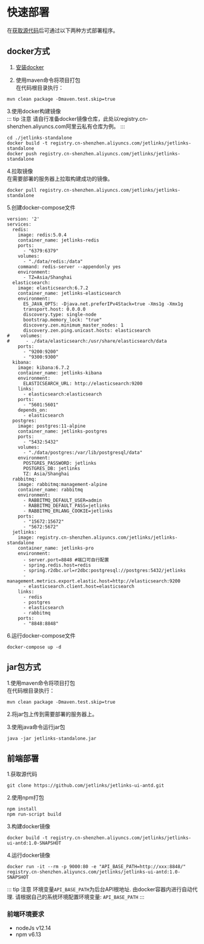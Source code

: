 # 快速部署

在[获取源代码](docker-start.md#获取源代码)后可通过以下两种方式部署程序。  
## docker方式

1. [安装docker](docker-start.md#安装docker)  

2. 使用maven命令将项目打包  
在代码根目录执行：  

```shell script
mvn clean package -Dmaven.test.skip=true
```
3.使用docker构建镜像  
::: tip 注意
请自行准备docker镜像仓库，此处以registry.cn-shenzhen.aliyuncs.com阿里云私有仓库为例。
:::

```shell script
cd ./jetlinks-standalone
docker build -t registry.cn-shenzhen.aliyuncs.com/jetlinks/jetlinks-standalone
docker push registry.cn-shenzhen.aliyuncs.com/jetlinks/jetlinks-standalone
```

4.拉取镜像  
在需要部署的服务器上拉取构建成功的镜像。  

```shell script
docker pull registry.cn-shenzhen.aliyuncs.com/jetlinks/jetlinks-standalone
```

5.创建docker-compose文件  

```shell script
version: '2'
services:
  redis:
    image: redis:5.0.4
    container_name: jetlinks-redis
    ports:
      - "6379:6379"
    volumes:
      - "./data/redis:/data"
    command: redis-server --appendonly yes
    environment:
      - TZ=Asia/Shanghai
  elasticsearch:
    image: elasticsearch:6.7.2
    container_name: jetlinks-elasticsearch
    environment:
      ES_JAVA_OPTS: -Djava.net.preferIPv4Stack=true -Xms1g -Xmx1g
      transport.host: 0.0.0.0
      discovery.type: single-node
      bootstrap.memory_lock: "true"
      discovery.zen.minimum_master_nodes: 1
      discovery.zen.ping.unicast.hosts: elasticsearch
#    volumes:
#      - ./data/elasticsearch:/usr/share/elasticsearch/data
    ports:
      - "9200:9200"
      - "9300:9300"
  kibana:
    image: kibana:6.7.2
    container_name: jetlinks-kibana
    environment:
      ELASTICSEARCH_URL: http://elasticsearch:9200
    links:
      - elasticsearch:elasticsearch
    ports:
      - "5601:5601"
    depends_on:
      - elasticsearch
  postgres:
    image: postgres:11-alpine
    container_name: jetlinks-postgres
    ports:
      - "5432:5432"
    volumes:
      - "./data/postgres:/var/lib/postgresql/data"
    environment:
      POSTGRES_PASSWORD: jetlinks
      POSTGRES_DB: jetlinks
      TZ: Asia/Shanghai
  rabbitmq:
    image: rabbitmq:management-alpine
    container_name: rabbitmq
    environment:
      - RABBITMQ_DEFAULT_USER=admin
      - RABBITMQ_DEFAULT_PASS=jetlinks
      - RABBITMQ_ERLANG_COOKIE=jetlinks
    ports:
      - "15672:15672"
      - "5672:5672"
  jetlinks:
    image: registry.cn-shenzhen.aliyuncs.com/jetlinks/jetlinks-standalone
    container_name: jetlinks-pro
    environment:
      - server.port=8848 #端口可自行配置
      - spring.redis.host=redis
      - spring.r2dbc.url=r2dbc:postgresql://postgres:5432/jetlinks
      - management.metrics.export.elastic.host=http://elasticsearch:9200
      - elasticsearch.client.host=elasticsearch
    links:
      - redis
      - postgres
      - elasticsearch
      - rabbitmq
    ports:
      - "8848:8848"
```

6.运行docker-compose文件

```shell script
docker-compose up -d
```

## jar包方式

1.使用maven命令将项目打包   
   在代码根目录执行：  
   
   ```shell script
   mvn clean package -Dmaven.test.skip=true
   ```
2.将jar包上传到需要部署的服务器上。  

3.使用java命令运行jar包  

```shell script
java -jar jetlinks-standalone.jar
```

## 前端部署

1.获取源代码  
```shell script
git clone https://github.com/jetlinks/jetlinks-ui-antd.git
```

2.使用npm打包  
```shell script
npm install
npm run-script build        
```
3.构建docker镜像  
```shell script
docker build -t registry.cn-shenzhen.aliyuncs.com/jetlinks/jetlinks-ui-antd:1.0-SNAPSHOT
```
4.运行docker镜像  
```shell script
docker run -it --rm -p 9000:80 -e "API_BASE_PATH=http://xxx:8848/" registry.cn-shenzhen.aliyuncs.com/jetlinks/jetlinks-ui-antd:1.0-SNAPSHOT
```
::: tip 注意
环境变量`API_BASE_PATH`为后台API根地址. 由docker容器内进行自动代理. 请根据自己的系统环境配置环境变量: `API_BASE_PATH`
:::

### 前端环境要求
- nodeJs v12.14
- npm v6.13

